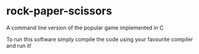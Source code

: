 # rock-paper-scissors
A command line version of the popular game implemented in C

To run this software simply compile the code using your favourite compiler and run it!
